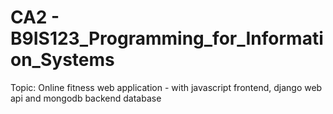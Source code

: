 # CA2 - B9IS123_Programming_for_Information_Systems

Topic: Online fitness web application - with javascript frontend, django web api and mongodb backend database
